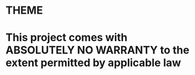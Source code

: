 # THEME

# This project comes with ABSOLUTELY NO WARRANTY to the extent permitted by applicable law
